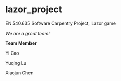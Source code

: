 # lazor_project
 EN.540.635 Software Carpentry Project, Lazor game
 
 _We are a great team!_
 
 **Team Member**
 
 Yi Cao
 
 Yuqing Lu
 
 Xiaojun Chen
